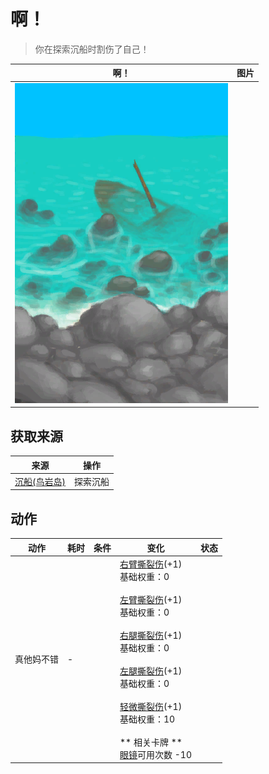 # 啊！  
> 你在探索沉船时割伤了自己！  
  
  啊！  |   图片   
 ----  |  ----:   
   |  ![](Sprite/Shipwreck.png)   
  
## 获取来源  
来源  |  操作  
----  |  ----  
[沉船(鸟岩岛)](Shipwreck.md)  |  探索沉船  
## 动作  
动作  |  耗时  |  条件  |  变化  |  状态  
----  |  ----  |  ----  |  ----  |  ----  
真他妈不错<br>  |  -  |    |  [右臂撕裂伤](W_ArmLacerationR.md)(+1)<br>基础权重：0<br><br>[左臂撕裂伤](W_ArmLacerationL.md)(+1)<br>基础权重：0<br><br>[右腿撕裂伤](W_LegLacerationR.md)(+1)<br>基础权重：0<br><br>[左腿撕裂伤](W_LegLacerationL.md)(+1)<br>基础权重：0<br><br>[轻微撕裂伤](W_MinorLaceration.md)(+1)<br>基础权重：10<br><br>** 相关卡牌 **<br>[眼镜](Glasses.md)可用次数  -10<br>  |    
